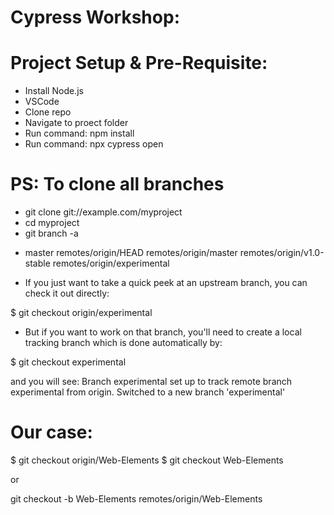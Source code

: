 # Cypress Workshop: 

# Project Setup & Pre-Requisite:
- Install Node.js 
- VSCode
- Clone repo
- Navigate to proect folder
- Run command: npm install
- Run command: npx cypress open


# PS: To clone all branches

- git clone git://example.com/myproject
- cd myproject
- git branch -a
* master
  remotes/origin/HEAD
  remotes/origin/master
  remotes/origin/v1.0-stable
  remotes/origin/experimental
 
- If you just want to take a quick peek at an upstream branch, you can check it out directly:

$ git checkout origin/experimental

- But if you want to work on that branch, you'll need to create a local tracking branch which is done automatically by:

$ git checkout experimental

and you will see:
Branch experimental set up to track remote branch experimental from origin.
Switched to a new branch 'experimental'

# Our case:
$ git checkout origin/Web-Elements
$ git checkout Web-Elements

or

git checkout -b Web-Elements remotes/origin/Web-Elements
